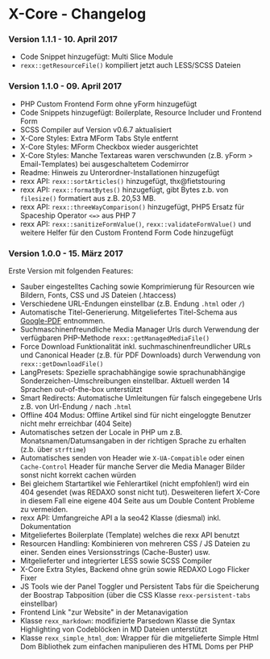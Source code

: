 X-Core - Changelog
==================

### Version 1.1.1 - 10. April 2017

* Code Snippet hinzugefügt: Multi Slice Module
* `rexx::getResourceFile()` kompiliert jetzt auch LESS/SCSS Dateien

### Version 1.1.0 - 09. April 2017

* PHP Custom Frontend Form ohne yForm hinzugefügt
* Code Snippets hinzugefügt: Boilerplate, Resource Includer und Frontend Form
* SCSS Compiler auf Version v0.6.7 aktualisiert
* X-Core Styles: Extra MForm Tabs Style entfernt
* X-Core Styles: MForm Checkbox wieder ausgerichtet
* X-Core Styles: Manche Textareas waren verschwunden (z.B. yForm > Email-Templates) bei ausgeschaltetem Codemirror
* Readme: Hinweis zu Unterordner-Installationen hinzugefügt
* rexx API: `rexx::sortArticles()` hinzugefügt, thx@fietstouring
* rexx API: `rexx::formatBytes()` hinzugefügt, gibt Bytes z.b. von `filesize()` formatiert aus z.B. 20,53 MB.
* rexx API: `rexx::threeWayComparison()` hinzugefügt, PHP5 Ersatz für Spaceship Operator `<=>` aus PHP 7
* rexx API: `rexx::sanitizeFormValue()`, `rexx::validateFormValue()` und weitere Helfer für den Custom Frontend Form Code hinzugefügt

### Version 1.0.0 - 15. März 2017

Erste Version mit folgenden Features:

* Sauber eingestelltes Caching sowie Komprimierung für Resourcen wie Bildern, Fonts, CSS und JS Dateien (.htaccess)
* Verschiedene URL-Endungen einstellbar (z.B. Endung `.html` oder `/`)
* Automatische Titel-Generierung. Mitgeliefertes Titel-Schema aus [Google-PDF](http://www.google.de/webmasters/docs/einfuehrung-in-suchmaschinenoptimierung.pdf) entnommen.
* Suchmaschinenfreundliche Media Manager Urls durch Verwendung der verfügbaren PHP-Methode `rexx::getManagedMediaFile()`
* Force Download Funktionalität inkl. suchmaschinenfreundlicher URLs und Canonical Header (z.B. für PDF Downloads) durch Verwendung von `rexx::getDownloadFile()`
* LangPresets: Spezielle sprachabhängige sowie sprachunabhängige Sonderzeichen-Umschreibungen einstellbar. Aktuell werden 14 Sprachen out-of-the-box unterstützt
* Smart Redirects: Automatische Umleitungen für falsch eingegebene Urls z.B. von Url-Endung `/` nach `.html`
* Offline 404 Modus: Offline Artikel sind für nicht eingeloggte Benutzer nicht mehr erreichbar (404 Seite)
* Automatisches setzen der Locale in PHP um z.B. Monatsnamen/Datumsangaben in der richtigen Sprache zu erhalten (z.b. über `strftime`)
* Automatisches senden von Header wie `X-UA-Compatible` oder einen `Cache-Control` Header für manche Server die Media Manager Bilder sonst nicht korrekt cachen würden
* Bei gleichem Startartikel wie Fehlerartikel (nicht empfohlen!) wird ein 404 gesendet (was REDAXO sonst nicht tut). Desweiteren liefert X-Core in diesem Fall eine eigene 404 Seite aus um Double Content Probleme zu vermeiden.
* rexx API: Umfangreiche API a la seo42 Klasse (diesmal) inkl. Dokumentation
* Mitgeliefertes Boilerplate (Template) welches die rexx API benutzt
* Resourcen Handling: Kombinieren von mehreren CSS / JS Dateien zu einer. Senden eines Versionsstrings (Cache-Buster) usw.
* Mitgelieferter und integrierter LESS sowie SCSS Compiler
* X-Core Extra Styles, Backend ohne grün sowie REDAXO Logo Flicker Fixer
* JS Tools wie der Panel Toggler und Persistent Tabs für die Speicherung der Boostrap Tabposition (über die CSS Klasse `rexx-persistent-tabs` einstellbar)
* Frontend Link "zur Website" in der Metanavigation
* Klasse `rexx_markdown`: modifizierte Parsedown Klasse die Syntax Highlighting von Codeblöcken in MD Dateien unterstützt
* Klasse `rexx_simple_html_dom`: Wrapper für die mitgelieferte Simple Html Dom Bibliothek zum einfachen manipulieren des HTML Doms per PHP


